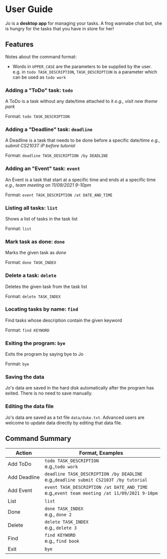 # User Guide

Jo is a **desktop app** for managing your tasks. A frog wannabe chat bot, 
she is hungry for the tasks that you have in store for her!

## Features 
Notes about the command format: <br/>
- Words in `UPPER_CASE` are the parameters to be supplied by the user. <br/>
e.g. in `todo TASK_DESCRIPTION`, `TASK_DESCRIPTION` is a parameter which can be used as `todo work`

### Adding a "ToDo" task: `todo`
A ToDo is a task without any date/time attached to it _e.g., visit new theme park_

Format: `todo TASK_DESCRIPTION`

### Adding a "Deadline" task: `deadline`
A Deadline is a task that needs to be done before a specific date/time _e.g., submit CS2103T iP before tutorial_

Format: `deadline TASK_DESCRIPTION /by DEADLINE`

### Adding an "Event" task: `event`
An Event is a task that start at a specific time and ends at a specific time _e.g., team meeting on 11/09/2021 9-10pm_

Format: `event TASK_DESCRIPTION /at DATE_AND_TIME`

### Listing all tasks: `list`
Shows a list of tasks in the task list

Format: `list`

### Mark task as done: `done`
Marks the given task as _done_

Format: `done TASK_INDEX`

### Delete a task: `delete`
Deletes the given task from the task list

Format: `delete TASK_INDEX`

### Locating tasks by name: `find`
Find tasks whose description contain the given keyword

Format: `find KEYWORD`

### Exiting the program: `bye`
Exits the program by saying bye to Jo

Format: `bye`

### Saving the data
Jo's data are saved in the hard disk automatically after the program has exited. 
There is no need to save manually.

### Editing the data file
Jo's data are saved as a txt file `data/duke.txt`. Advanced users are welcome to update data directly by editing that data file.

## Command Summary

Action | Format, Examples
-------|------------------
Add ToDo | `todo TASK_DESCRIPTION`<br/> e.g.,`todo work`
Add Deadline |  `deadline TASK_DESCRIPTION /by DEADLINE`<br/> e.g.,`deadline submit CS2103T /by tutorial`
Add Event | `event TASK_DESCRIPTION /at DATE_AND_TIME`<br/> e.g.,`event team meeting /at 11/09/2021 9-10pm`
List | `list`
Done | `done TASK_INDEX` <br/> e.g., `done 2`
Delete | `delete TASK_INDEX` <br/> e.g., `delete 3`
Find | `find KEYWORD` <br/> e.g., `find book`
Exit | `bye`

